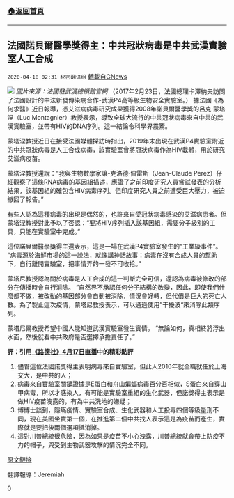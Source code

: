 ###  [:house:返回首頁](https://github.com/ourhimalayas/txt)
---

## 法國諾貝爾醫學獎得主：中共冠狀病毒是中共武漢實驗室人工合成
`2020-04-18 02:31 秘密翻译组` [轉載自GNews](https://gnews.org/zh-hant/176954/)

![](https://s3.amazonaws.com/gnews-media-offload/wp-content/uploads/2020/04/18020743/Picture-1-232.png) *圖片來源：法國駐武漢總領館官網* （2017年2月23日，法國總理卡澤納夫訪問了法國設計的中法新發傳染病合作-武漢P4高等級生物安全實驗室。） 
據法國《為何求醫》近日報導，憑艾滋病病毒研究成果獲得2008年諾貝爾醫學獎的呂克·蒙塔涅（Luc Montagnier）教授表示，導致全球大流行的中共冠狀病毒來自中共的武漢實驗室，並帶有HIV的DNA序列。這一結論令科學界震驚。

蒙塔涅教授近日在接受法國媒體採訪時指出，2019年末出現在武漢P4實驗室附近的中共冠狀病毒是人工合成病毒，該實驗室曾將冠狀病毒作為HIV載體，用於研究艾滋病疫苗。

蒙塔涅教授還說：“我與生物數學家讓-克洛德·佩雷斯（Jean-Claude Perez）仔細觀察了這條RNA病毒的基因組描述，應證了之前印度研究人員嘗試發表的分析結果，該基因組的確包含HIV病毒序列。但印度研究人員之前遭受巨大壓力，被迫撤回了報告。”

有些人認為這種病毒的出現是偶然的，也許來自受冠狀病毒感染的艾滋病患者。但蒙塔涅教授對此予以了否認：“要將HIV序列插入該基因組，需要分子級別的工具，只能在實驗室中完成。”

這位諾貝爾醫學獎得主還表示，這是一場在武漢P4實驗室發生的“工業級事件”。 “病毒源於海鮮市場的這一說法，就像講神話故事：病毒在沒有合成人員的幫助下，自行離開實驗室，把事情弄的一發不可收拾。”

蒙塔尼教授認為關於病毒是人工合成的這一判斷完全可信，還認為病毒被修改的部分在傳播時會自行消除。 ”自然界不承認任何分子結構的改變，因此，即使我們什麼都不做，被改動的基因部分會自動被消除，情況會好轉，但代價是巨大的死亡人數。為了製止這次疫情，蒙塔尼教授表示，可以通過使用”干擾波“來消除此類序列。

蒙塔尼爾教授希望中國人能知道武漢實驗室發生實情。 “無論如何，真相終將浮出水面，然後就看中共政府是否選擇承擔責任了。”

**評：引用[《路德社》4月17日直播](https://www.youtube.com/watch?v=dksPfRO0NBA)中的精彩點評**

1. 儘管這位法國諾獎得主表明病毒來自實驗室，但此人2010年就全職就任於上海交大，是中共的人；
2. 病毒來自實驗室關鍵證據是E蛋白和舟山蝙蝠病毒百分百相似，S蛋白來自穿山甲病毒，所以才感染人，有可能是實驗室重組的生化武器，但諾獎得主表示是做HIV疫苗洩露的，有為中共洗地的嫌疑；
3. 博博士談到，隱瞞疫情、實驗室合成、生化武器和人工投毒四個等級量刑不同，現在美國坐實第一個，在推進第二個中共找人表示這是為疫苗而產生，實際就是要把後兩個選項抵消掉。
4. 這對川普總統很危險，因為如果是疫苗不小心洩露，川普總統就會帶上防疫不力的帽子，與受到生物武器攻擊的情況完全不同。


[原文鏈接](https://www.pourquoidocteur.fr/Articles/Question-d-actu/32190-EXCLUSIF-La-these-d-un-virus-manipule-echappe-d-un-laboratoire-chinois-pave-mare-Pr-Luc-Montagnier)

翻譯報導：Jeremiah

0
